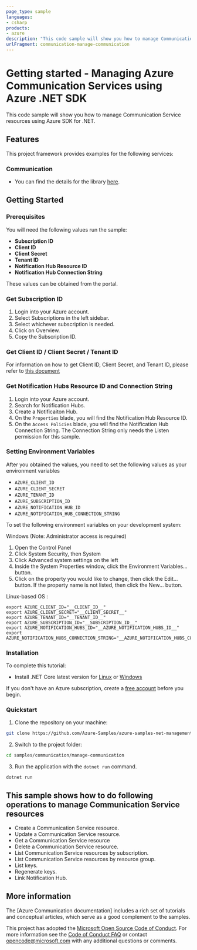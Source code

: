 ```yaml
---
page_type: sample
languages:
- csharp
products:
- azure
description: "This code sample will show you how to manage Communication Service resources using Azure SDK for .NET."
urlFragment: communication-manage-communication
---
```

# Getting started - Managing Azure Communication Services using Azure .NET SDK

This code sample will show you how to manage Communication Service resources using Azure SDK for .NET.

## Features

This project framework provides examples for the following services:

### Communication
* You can find the details for the library [here](https://azure.github.io/azure-sdk/releases/latest/#dotnet).

## Getting Started

### Prerequisites

You will need the following values run the sample:

-   **Subscription ID**
-   **Client ID**
-   **Client Secret**
-   **Tenant ID**
-   **Notification Hub Resource ID**
-   **Notification Hub Connection String**

These values can be obtained from the portal.

### Get Subscription ID

1.  Login into your Azure account.
2.  Select Subscriptions in the left sidebar.
3.  Select whichever subscription is needed.
4.  Click on Overview.
5.  Copy the Subscription ID.

### Get Client ID / Client Secret / Tenant ID

For information on how to get Client ID, Client Secret, and Tenant ID,
please refer to [this
document](https://docs.microsoft.com/azure/active-directory/develop/howto-create-service-principal-portal)

### Get Notification Hubs Resource ID and Connection String

1.  Login into your Azure account.
2.  Search for Notification Hubs.
3.  Create a Notificaiton Hub.
4.  On the `Properties` blade, you will find the Notification Hub Resource ID. 
5.  On the `Access Policies` blade, you will find the Notification Hub Connection String. The Connection String only needs the Listen permission for this sample.

### Setting Environment Variables

After you obtained the values, you need to set the following values as
your environment variables

-   `AZURE_CLIENT_ID`
-   `AZURE_CLIENT_SECRET`
-   `AZURE_TENANT_ID`
-   `AZURE_SUBSCRIPTION_ID`
-   `AZURE_NOTIFICATION_HUB_ID`
-   `AZURE_NOTIFICATION_HUB_CONNECTION_STRING`

To set the following environment variables on your development system:

Windows (Note: Administrator access is required)

1.  Open the Control Panel
2.  Click System Security, then System
3.  Click Advanced system settings on the left
4.  Inside the System Properties window, click the Environment
    Variables… button.
5.  Click on the property you would like to change, then click the Edit…
    button. If the property name is not listed, then click the New…
    button.

Linux-based OS :

    export AZURE_CLIENT_ID="__CLIENT_ID__"
    export AZURE_CLIENT_SECRET="__CLIENT_SECRET__"
    export AZURE_TENANT_ID="__TENANT_ID__"
    export AZURE_SUBSCRIPTION_ID="__SUBSCRIPTION_ID__"
    export AZURE_NOTIFICATION_HUBS_ID="__AZURE_NOTIFICATION_HUBS_ID__"
    export AZURE_NOTIFICATION_HUBS_CONNECTION_STRING="__AZURE_NOTIFICATION_HUBS_CONNECTION_STRING__"

### Installation

To complete this tutorial:

* Install .NET Core latest version for [Linux] or [Windows]

If you don't have an Azure subscription, create a [free account] before you begin.

### Quickstart

1. Clone the repository on your machine:

```bash
git clone https://github.com/Azure-Samples/azure-samples-net-management.git
```

2. Switch to the project folder:
```bash
cd samples/communication/manage-communication 
```

3. Run the application with the `dotnet run` command.

```console
dotnet run
```

## This sample shows how to do following operations to manage Communication Service resources
 - Create a Communication Service resource.
 - Update a Communication Service resource.
 - Get a Communication Service resource
 - Delete a Communication Service resource.
 - List Communication Service resources by subscription.
 - List Communication Service resources by resource group.
 - List keys.
 - Regenerate keys.
 - Link Notification Hub.

## More information

The [Azure Communication documentation] includes a rich set of tutorials and conceptual articles, which serve as a good complement to the samples.

This project has adopted the [Microsoft Open Source Code of Conduct].
For more information see the [Code of Conduct FAQ] or contact [opencode@microsoft.com] with any additional questions or comments.

<!-- LINKS -->
[Linux]: https://dotnet.microsoft.com/download
[Windows]: https://dotnet.microsoft.com/download
[free account]: https://azure.microsoft.com/free/?WT.mc_id=A261C142F
[Azure Portal]: https://portal.azure.com
[Azure Compute documentation]: https://docs.microsoft.com/azure/?product=compute
[Microsoft Open Source Code of Conduct]: https://opensource.microsoft.com/codeofconduct/
[Code of Conduct FAQ]: https://opensource.microsoft.com/codeofconduct/faq/
[opencode@microsoft.com]: mailto:opencode@microsoft.com

